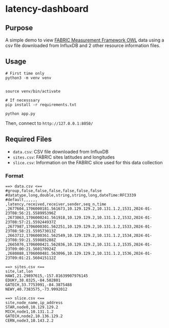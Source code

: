 # latency-dashboard

## Purpose

A simple demo to view [FABRIC Measurement Framework OWL](
https://github.com/fabric-testbed/MeasurementFramework/tree/main/user_services/owl)
data using a csv file downloaded from InfluxDB and 2 other resource information
files.

## Usage

```
# First time only
python3 -m venv venv


source venv/bin/activate

# If necesssary
pip install -r requirements.txt

python app.py
```

Then, connect to `http://127.0.0.1:8050/`


## Required Files

- `data.csv`: CSV file downloaded from InfluxDB
- `sites.csv`: FABRIC sites latitudes and longitudes
- `slice.csv`: Information on the FABRIC slice used for this data collection

### Format
```
==> data.csv <==
#group,false,false,false,false,false,false
#datatype,long,double,string,string,long,dateTime:RFC3339
#default,,,,,,
,latency,received,receiver,sender,seq_n,time
,2677604,1706000181.561673,10.129.129.2,10.131.1.2,1531,2024-01-23T08:56:21.558995396Z
,2673063,1706000241.561918,10.129.129.2,10.131.1.2,1532,2024-01-23T08:57:21.559244937Z
,2677987,1706000301.562251,10.129.129.2,10.131.1.2,1533,2024-01-23T08:58:21.559573013Z
,2663712,1706000361.562549,10.129.129.2,10.131.1.2,1534,2024-01-23T08:59:21.559885288Z
,2665076,1706000421.562836,10.129.129.2,10.131.1.2,1535,2024-01-23T09:00:21.560170924Z
,2680888,1706000481.563096,10.129.129.2,10.131.1.2,1536,2024-01-23T09:01:21.560415112Z

==> sites.csv <==
site,lat,lon
HAWI,21.29897615,-157.81639907976145
EDUKY,38.0325,-84.502801
GATECH,33.7753991,-84.3875488
NEWY,40.7383575,-73.9992012

==> slice.csv <==
site,node_name,ip_address
STAR,node0,10.129.129.2
MICH,node1,10.131.1.2
GATECH,node2,10.136.129.2
CERN,node3,10.143.2.2
```
